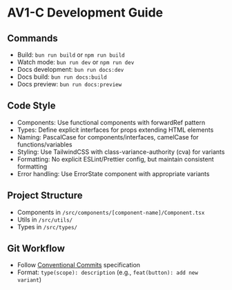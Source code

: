 # AV1-C Development Guide

## Commands
- Build: `bun run build` or `npm run build`
- Watch mode: `bun run dev` or `npm run dev`
- Docs development: `bun run docs:dev`
- Docs build: `bun run docs:build`
- Docs preview: `bun run docs:preview`

## Code Style
- Components: Use functional components with forwardRef pattern
- Types: Define explicit interfaces for props extending HTML elements
- Naming: PascalCase for components/interfaces, camelCase for functions/variables
- Styling: Use TailwindCSS with class-variance-authority (cva) for variants
- Formatting: No explicit ESLint/Prettier config, but maintain consistent formatting
- Error handling: Use ErrorState component with appropriate variants

## Project Structure
- Components in `/src/components/[component-name]/Component.tsx`
- Utils in `/src/utils/`
- Types in `/src/types/`

## Git Workflow
- Follow [Conventional Commits](https://www.conventionalcommits.org/) specification
- Format: `type(scope): description` (e.g., `feat(button): add new variant`)
